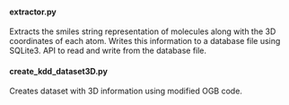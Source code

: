 #### extractor.py
Extracts the smiles string representation of molecules along with the 3D coordinates of each atom.
Writes this information to a database file using SQLite3.
API to read and write from the database file. 

#### create_kdd_dataset3D.py
Creates dataset with 3D information using modified OGB code.
